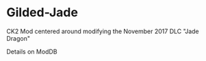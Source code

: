 # Gilded-Jade

CK2 Mod centered around modifying the November 2017 DLC "Jade Dragon"

Details on ModDB
